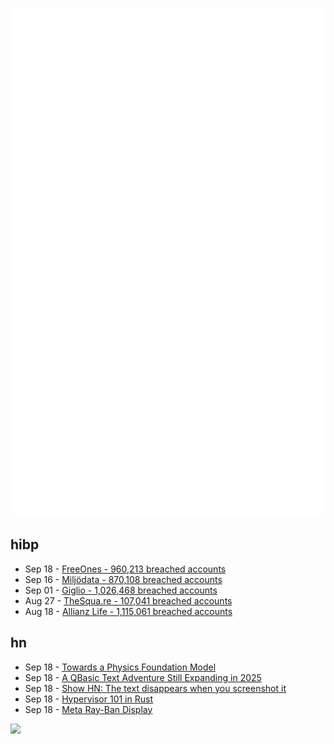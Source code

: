 ![Metrics](https://raw.githubusercontent.com/phixion/phixion/master/metrics.svg)

## hibp

<!--
for https://github.com/phixion/phixion/blob/main/.github/workflows/feeds.yml
-->
<!--START_SECTION:haveibeenpwnd-->
- Sep 18 - [FreeOnes - 960,213 breached accounts](https://haveibeenpwned.com/Breach/FreeOnes)
- Sep 16 - [Miljödata - 870,108 breached accounts](https://haveibeenpwned.com/Breach/Miljodata)
- Sep 01 - [Giglio - 1,026,468 breached accounts](https://haveibeenpwned.com/Breach/Giglio)
- Aug 27 - [TheSqua.re - 107,041 breached accounts](https://haveibeenpwned.com/Breach/TheSquare)
- Aug 18 - [Allianz Life - 1,115,061 breached accounts](https://haveibeenpwned.com/Breach/AllianzLife)
<!--END_SECTION:haveibeenpwnd-->

## hn

<!--
for https://github.com/phixion/phixion/blob/main/.github/workflows/feeds.yml
-->
<!--START_SECTION:hn-->
- Sep 18 - [Towards a Physics Foundation Model](https://arxiv.org/abs/2509.13805)
- Sep 18 - [A QBasic Text Adventure Still Expanding in 2025](https://the-ventureweaver.itch.io/)
- Sep 18 - [Show HN: The text disappears when you screenshot it](https://unscreenshottable.vercel.app/?text=Hello)
- Sep 18 - [Hypervisor 101 in Rust](https://tandasat.github.io/Hypervisor-101-in-Rust/)
- Sep 18 - [Meta Ray-Ban Display](https://www.meta.com/blog/meta-ray-ban-display-ai-glasses-connect-2025/)
<!--END_SECTION:hn-->

<!--
for https://yhype.me
-->
![](https://hit.yhype.me/github/profile?user_id=13013670)
